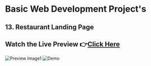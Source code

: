 # Basic Web Development Project's

## 13. Restaurant Landing Page

## Watch the Live Preview 👉[Click Here]()

![Preview Image1]()
![Demo](img/demo.gif)